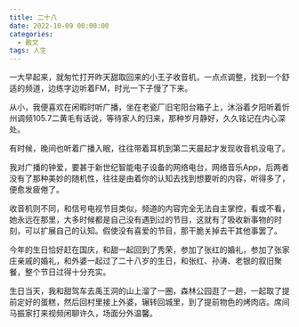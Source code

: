 ```yaml
---
title: 二十八
date: 2022-10-09 00:00:00
categories:
  - 散文
tags: 人生
---
```


一大早起来，就匆忙打开昨天甜取回来的小王子收音机，一点点调整，找到一个舒适的频道，边练字边听着FM，时光一下子慢了下来。

从小，我便喜欢在闲暇时听广播，坐在老瓷厂旧宅阳台箱子上，沐浴着夕阳听着忻州调频105.7二黄毛有话说，等待家人的归来，那种岁月静好，久久铭记在内心深处。

有时候，晚间也听着广播入眠，往往带着耳机到第二天晨起才发现收音机没电了。

我对广播的钟爱，要甚于新世纪智能电子设备的网络电台，网络音乐App，后两者没有了那种美妙的随机性，往往是由着你的认知去找到想要听的内容，听得多了，便愈发疲倦了。

<!-- more -->

收音机则不同，和信号电视节目类似，频道的内容完全无法自主掌控，看或不看，她永远在那里，大多时候都是自己没有遇到过的节目，这就有了吸收新事物的时刻，可以扩展自己的认知。假使没有喜爱的节目，那干脆关掉去干其他事罢了。

今年的生日恰好赶在国庆，和甜一起回到了秀荣，参加了张红的婚礼，参加了张家庄亲戚的婚礼，和外婆一起过了二十八岁的生日，和张红、孙涛、老银的叙旧聚餐，整个节日过得十分充实。

生日当天，我和甜驾车去禹王洞的山上溜了一圈，森林公园逛了一趟，一起取了提前定好的蛋糕，然后回村里接上外婆，辗转回城里，到了提前物色的烤肉店。席间马振家打来视频闲聊许久，场面分外温馨。
